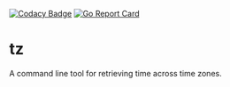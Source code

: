 [![Codacy Badge](https://app.codacy.com/project/badge/Grade/11c6a0474c0f4ca5b151fd0de684d89c)](https://www.codacy.com/gh/jmillerv/tz/dashboard?utm_source=github.com&amp;utm_medium=referral&amp;utm_content=jmillerv/tz&amp;utm_campaign=Badge_Grade) [![Go Report Card](https://goreportcard.com/badge/github.com/jmillerv/tz)](https://goreportcard.com/report/github.com/jmillerv/tz)
# tz

A command line tool for retrieving time across time zones.
